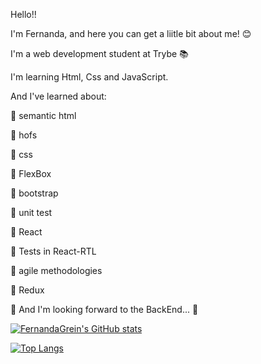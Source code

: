 Hello!! 

I'm Fernanda, and here you can get a liitle bit about me! 😊

I'm a web development student at Trybe 📚

I'm learning Html, Css and JavaScript.

And I've learned about:

🔶 semantic html

🔶 hofs

🔶 css

🔶 FlexBox

🔶 bootstrap

🔶 unit test

🔶 React

🔶 Tests in React-RTL

🔶 agile methodologies

🔶 Redux

🔷 And I'm looking forward to the BackEnd... 🔷

[![FernandaGrein's GitHub stats](https://github-readme-stats.vercel.app/api?username=FernandaGrein&theme=tokyonight)](https://github.com/anuraghazra/github-readme-stats)

[![Top Langs](https://github-readme-stats.vercel.app/api/top-langs/?username=FernandaGrein&theme=tokyonight)](https://github.com/anuraghazra/github-readme-stats)

